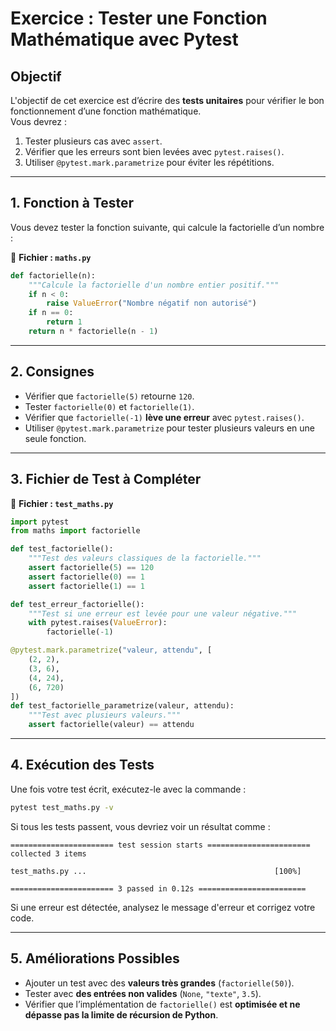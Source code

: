 # **Exercice : Tester une Fonction Mathématique avec Pytest**

## **Objectif**

L'objectif de cet exercice est d’écrire des **tests unitaires** pour vérifier le bon fonctionnement d’une fonction mathématique.  
Vous devrez :

1. Tester plusieurs cas avec `assert`.
2. Vérifier que les erreurs sont bien levées avec `pytest.raises()`.
3. Utiliser `@pytest.mark.parametrize` pour éviter les répétitions.

---

## **1. Fonction à Tester**

Vous devez tester la fonction suivante, qui calcule la factorielle d’un nombre :

📄 **Fichier : `maths.py`**

```python
def factorielle(n):
    """Calcule la factorielle d'un nombre entier positif."""
    if n < 0:
        raise ValueError("Nombre négatif non autorisé")
    if n == 0:
        return 1
    return n * factorielle(n - 1)
```

---

## **2. Consignes**

- Vérifier que `factorielle(5)` retourne `120`.
- Tester `factorielle(0)` et `factorielle(1)`.
- Vérifier que `factorielle(-1)` **lève une erreur** avec `pytest.raises()`.
- Utiliser `@pytest.mark.parametrize` pour tester plusieurs valeurs en une seule fonction.

---


## **3. Fichier de Test à Compléter**

📄 **Fichier : `test_maths.py`**

```python
import pytest
from maths import factorielle

def test_factorielle():
    """Test des valeurs classiques de la factorielle."""
    assert factorielle(5) == 120
    assert factorielle(0) == 1
    assert factorielle(1) == 1

def test_erreur_factorielle():
    """Test si une erreur est levée pour une valeur négative."""
    with pytest.raises(ValueError):
        factorielle(-1)

@pytest.mark.parametrize("valeur, attendu", [
    (2, 2),
    (3, 6),
    (4, 24),
    (6, 720)
])
def test_factorielle_parametrize(valeur, attendu):
    """Test avec plusieurs valeurs."""
    assert factorielle(valeur) == attendu
```

---

## **4. Exécution des Tests**

Une fois votre test écrit, exécutez-le avec la commande :

```sh
pytest test_maths.py -v
```

Si tous les tests passent, vous devriez voir un résultat comme :

```
======================= test session starts =======================
collected 3 items

test_maths.py ...                                          [100%]

======================= 3 passed in 0.12s ========================
```

Si une erreur est détectée, analysez le message d'erreur et corrigez votre code.

---

## **5. Améliorations Possibles**

- Ajouter un test avec des **valeurs très grandes** (`factorielle(50)`).
- Tester avec **des entrées non valides** (`None`, `"texte"`, `3.5`).
- Vérifier que l’implémentation de `factorielle()` est **optimisée et ne dépasse pas la limite de récursion de Python**.



